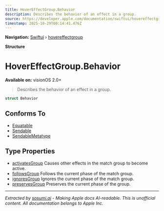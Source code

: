 ```yaml
---
title: HoverEffectGroup.Behavior
description: Describes the behavior of an effect in a group.
source: https://developer.apple.com/documentation/swiftui/hovereffectgroup/behavior
timestamp: 2025-10-29T00:14:41.476Z
---
```


**Navigation:** [Swiftui](/documentation/swiftui) › [hovereffectgroup](/documentation/swiftui/hovereffectgroup)

**Structure**

# HoverEffectGroup.Behavior

**Available on:** visionOS 2.0+

> Describes the behavior of an effect in a group.

```swift
struct Behavior
```

## Conforms To

- [Equatable](/documentation/Swift/Equatable)
- [Sendable](/documentation/Swift/Sendable)
- [SendableMetatype](/documentation/Swift/SendableMetatype)

## Type Properties

- [activatesGroup](/documentation/swiftui/hovereffectgroup/behavior/activatesgroup) Causes other effects in the match group to become active.
- [followsGroup](/documentation/swiftui/hovereffectgroup/behavior/followsgroup) Follows the current phase of the match group.
- [ignoresGroup](/documentation/swiftui/hovereffectgroup/behavior/ignoresgroup) Ignores the current phase of the match group.
- [preservesGroup](/documentation/swiftui/hovereffectgroup/behavior/preservesgroup) Preserves the current phase of the group.

---

*Extracted by [sosumi.ai](https://sosumi.ai) - Making Apple docs AI-readable.*
*This is unofficial content. All documentation belongs to Apple Inc.*
